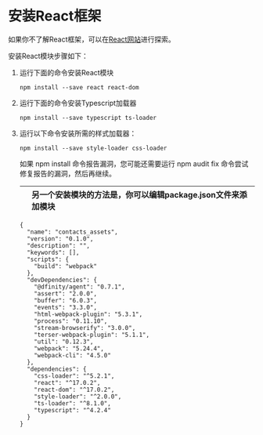 # 安装React框架

如果你不了解React框架，可以在[React网站](https://reactjs.org/)进行探索。

安装React模块步骤如下：

1. 运行下面的命令安装React模块

   ```text
   npm install --save react react-dom
   ```

2. 运行下面的命令安装Typescript加载器

   ```text
   npm install --save typescript ts-loader
   ```

3. 运行以下命令安装所需的样式加载器：

   ```text
   npm install --save style-loader css-loader
   ```

   如果 npm install 命令报告漏洞，您可能还需要运行 npm audit fix 命令尝试修复报告的漏洞，然后再继续。

   |  | 另一个安装模块的方法是，你可以编辑package.json文件来添加模块 |
   | :--- | :--- |


   ```text
   {
     "name": "contacts_assets",
     "version": "0.1.0",
     "description": "",
     "keywords": [],
     "scripts": {
       "build": "webpack"
     },
     "devDependencies": {
       "@dfinity/agent": "0.7.1",
       "assert": "2.0.0",
       "buffer": "6.0.3",
       "events": "3.3.0",
       "html-webpack-plugin": "5.3.1",
       "process": "0.11.10",
       "stream-browserify": "3.0.0",
       "terser-webpack-plugin": "5.1.1",
       "util": "0.12.3",
       "webpack": "5.24.4",
       "webpack-cli": "4.5.0"
     },
     "dependencies": {
       "css-loader": "^5.2.1",
       "react": "^17.0.2",
       "react-dom": "^17.0.2",
       "style-loader": "^2.0.0",
       "ts-loader": "^8.1.0",
       "typescript": "^4.2.4"
     }
   }
   ```



